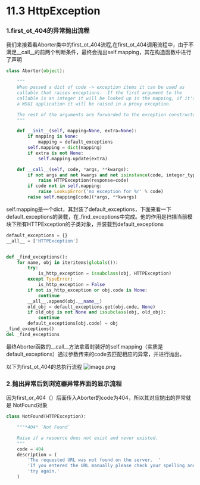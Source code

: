 # 11.3 HttpException

### 1.first_ot_404的异常抛出流程
我们来接着看Aborter类中的first_ot_404流程,在first_ot_404调用流程中，由于不满足\_\_call__的前两个判断条件，最终会抛出self.mapping，其在构造函数中进行了声明
```python
class Aborter(object):

    """
    When passed a dict of code -> exception items it can be used as
    callable that raises exceptions.  If the first argument to the
    callable is an integer it will be looked up in the mapping, if it's
    a WSGI application it will be raised in a proxy exception.

    The rest of the arguments are forwarded to the exception constructor.
    """

    def __init__(self, mapping=None, extra=None):
        if mapping is None:
            mapping = default_exceptions
        self.mapping = dict(mapping)
        if extra is not None:
            self.mapping.update(extra)

    def __call__(self, code, *args, **kwargs):
        if not args and not kwargs and not isinstance(code, integer_types):
            raise HTTPException(response=code)
        if code not in self.mapping:
            raise LookupError('no exception for %r' % code)
        raise self.mapping[code](*args, **kwargs)
```
self.mapping是一个dict，其封装了default_exceptions，下面来看一下default_exceptions的装载，在_find_exceptions中完成。他的作用是扫描当前模块下所有HTTPException的子类对象，并装载到default_exceptions
```python
default_exceptions = {}
__all__ = ['HTTPException']


def _find_exceptions():
    for name, obj in iteritems(globals()):
        try:
            is_http_exception = issubclass(obj, HTTPException)
        except TypeError:
            is_http_exception = False
        if not is_http_exception or obj.code is None:
            continue
        __all__.append(obj.__name__)
        old_obj = default_exceptions.get(obj.code, None)
        if old_obj is not None and issubclass(obj, old_obj):
            continue
        default_exceptions[obj.code] = obj
_find_exceptions()
del _find_exceptions
```

最终Aborter函数的\_\_call__方法拿着封装好的self.mapping（实质是default_exceptions）通过参数传来的code去匹配相应的异常，并进行抛出。


以下为first_ot_404的总执行流程
![image.png](https://upload-images.jianshu.io/upload_images/7220971-552b85c9460607f9.png?imageMogr2/auto-orient/strip%7CimageView2/2/w/1240)

### 2.抛出异常后到浏览器异常界面的显示流程

因为first_or_404（）后面传入Aborter的code为404，所以其对应抛出的异常就是
NotFound对象
```python
class NotFound(HTTPException):

    """*404* `Not Found`

    Raise if a resource does not exist and never existed.
    """
    code = 404
    description = (
        'The requested URL was not found on the server.  '
        'If you entered the URL manually please check your spelling and '
        'try again.'
    )
```